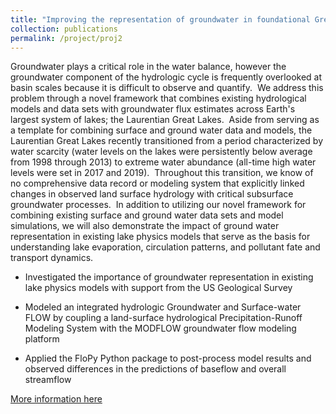 ```yaml
---
title: "Improving the representation of groundwater in foundational Great Lakes hydrologic and hydrodynamic models and datasets"
collection: publications
permalink: /project/proj2
---
```


Groundwater plays a critical role in the water balance, however the groundwater component of the hydrologic cycle is frequently overlooked at basin scales because it is difficult to observe and quantify.  We address this problem through a novel framework that combines existing hydrological models and data sets with groundwater flux estimates across Earth's largest system of lakes; the Laurentian Great Lakes.  Aside from serving as a template for combining surface and ground water data and models, the Laurentian Great Lakes recently transitioned from a period characterized by water scarcity (water levels on the lakes were persistently below average from 1998 through 2013) to extreme water abundance (all-time high water levels were set in 2017 and 2019).  Throughout this transition, we know of no comprehensive data record or modeling system that explicitly linked changes in observed land surface hydrology with critical subsurface groundwater processes.  In addition to utilizing our novel framework for combining existing surface and ground water data sets and model simulations, we will also demonstrate the impact of ground water representation in existing lake physics models that serve as the basis for understanding lake evaporation, circulation patterns, and pollutant fate and transport dynamics.

- Investigated the importance of groundwater representation in existing lake physics models with support from the US Geological Survey

- Modeled an integrated hydrologic Groundwater and Surface-water FLOW by coupling a land-surface hydrological Precipitation-Runoff Modeling System with the MODFLOW groundwater flow modeling platform

- Applied the FloPy Python package to post-process model results and observed differences in the predictions of baseflow and overall streamflow

[More information here](https://www.usgs.gov/centers/john-wesley-powell-center-for-analysis-and-synthesis/science/improving-representation#overview)